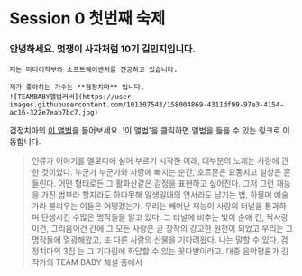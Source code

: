 Session 0 첫번째 숙제
=============
    
### 안녕하세요. 멋쟁이 사자처럼 10기 김민지입니다.
    저는 미디어학부와 소프트웨어벤처를 전공하고 있습니다. 
    
    제가 좋아하는 가수는 **검정치마** 입니다.    
    ![TEAMBABY앨범커버](https://user-images.githubusercontent.com/101307543/158004869-4311df99-97e3-4154-ac16-322e7eab7bc7.jpg)

검정치마의 [이 앨범](https://youtu.be/aCj1Igctb8s)을 들어보세요. 
    '이 앨범'을 클릭하면 앨범을 들을 수 있는 링크로 이동합니다. 
    
>인류가 이야기를 멜로디에 실어 부르기 시작한 이래, 대부분의 노래는 사랑에 관한 것이었다. 누군가 누군가와 사랑에 빠지는 순간, 호르몬은 요동치고 일상은 흔들린다. 어떤 형태로든 그 활화산같은 감정을 표현하고 싶어진다. 그저 그런 재능을 가진 범부라 할지라도 하다못해 일생일대의 연서라도 남기는 법, 하물며 예술가라 불리우는 이들은 어떻겠는가. 우리는 빼어난 재능이 사랑의 터널을 통과하며 탄생시킨 수많은 명작들을 알고 있다. 그 터널에 비추는 빛이 순애 건, 짝사랑이건, 그리움이건 간에 그 모든 사랑은 곧 창작의 강고한 원천이 되었고 우리는 그 명작들에 열광해왔고, 또 다른 사랑의 산물을 기다려왔다. 나는 말할 수 있다. 검정치마의 3집 <TEAM BABY>는 그 기다림에 화답할 수 있는 꽃다발이라고. 대중 음악평론가 김작가의 TEAM BABY 해설 중에서